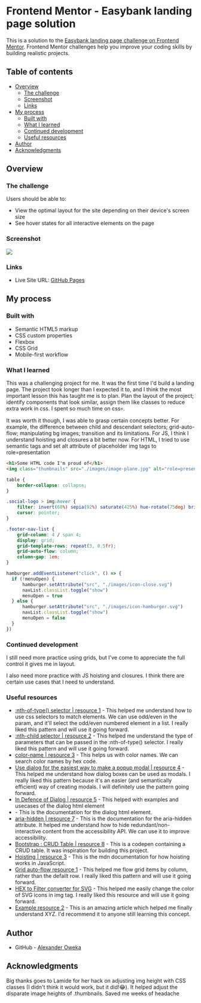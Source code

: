 # Frontend Mentor - Easybank landing page solution

This is a solution to the [Easybank landing page challenge on Frontend Mentor](https://www.frontendmentor.io/challenges/easybank-landing-page-WaUhkoDN). Frontend Mentor challenges help you improve your coding skills by building realistic projects. 

## Table of contents

- [Overview](#overview)
  - [The challenge](#the-challenge)
  - [Screenshot](#screenshot)
  - [Links](#links)
- [My process](#my-process)
  - [Built with](#built-with)
  - [What I learned](#what-i-learned)
  - [Continued development](#continued-development)
  - [Useful resources](#useful-resources)
- [Author](#author)
- [Acknowledgments](#acknowledgments)

## Overview

### The challenge

Users should be able to:

- View the optimal layout for the site depending on their device's screen size
- See hover states for all interactive elements on the page

### Screenshot

![](./design/Screenshot%20(webview)%202022-05-14%20120959.png)

### Links

- Live Site URL: [GitHub Pages](https://alexola-ng.github.io/Projects/easybank-landing-page-master/index.html)

## My process

### Built with

- Semantic HTML5 markup
- CSS custom properties
- Flexbox
- CSS Grid
- Mobile-first workflow

### What I learned

This was a challenging project for me. It was the first time I'd build a landing page. The project took longer than I expected it to, and I think the most important lesson this has taught me is to plan. Plan the layout of the project; identify components that look similar, assign them like classes to reduce extra work in css. I spent so much time on css💀.

It was worth it though, I was able to grasp certain concepts better. For example, the difference between child and descendant selectors; grid-auto-flow; manipulating bg images; transition and its limitations. For JS, I think I understand hoisting and closures a bit better now. For HTML, I tried to use semantic tags and set alt attribute of placeholder img tags to role=presentation


```html
<h1>Some HTML code I'm proud of</h1>
<img class="thumbnails" src="./images/image-plane.jpg" alt="role=presentation">
```
```css
table {
    border-collapse: collapse;
}

.social-logo > img:hover {
    filter: invert(68%) sepia(92%) saturate(425%) hue-rotate(75deg) brightness(89%) contrast(85%);
    cursor: pointer;
}

.footer-nav-list {
    grid-column: 4 / span 4;
    display: grid;
    grid-template-rows: repeat(3, 0.5fr);
    grid-auto-flow: column;
    column-gap: 1em;
}
```
```js
hamburger.addEventListener("click", () => { 
  if (!menuOpen) {
      hamburger.setAttribute("src", "./images/icon-close.svg")
      navList.classList.toggle("show")
      menuOpen = true
  } else {
      hamburger.setAttribute("src", "./images/icon-hamburger.svg")
      navList.classList.toggle("show")
      menuOpen = false
  }
})
```

### Continued development

I still need more practice using grids, but I've come to appreciate the full control it gives me in layout.

I also need more practice with JS hoisting and closures. I think there are certain use cases that I need to understand.

### Useful resources

- [:nth-of-type() selector | resource 1](https://developer.mozilla.org/en-US/docs/Web/CSS/:nth-of-type) - This helped me understand how to use css selectors to match elements. We can use odd/even in the param, and it'll select the odd/even numbered element in a list. I really liked this pattern and will use it going forward.
- [:nth-child selector | resource 2](https://developer.mozilla.org/en-US/docs/Web/CSS/:nth-child) - This helped me understand the type of parameters that can be passed in the :nth-of-type() selector. I really liked this pattern and will use it going forward.
- [color-name | resource 3](https://www.color-name.com/) - This helps us with color names. We can search color names by hex code.
- [Use dialog for the easiest way to make a popup modal | resource 4](https://www.youtube.com/watch?v=TAB_v6yBXIE) - This helped me understand how dialog boxes can be used as modals. I really liked this pattern because it's an easier (and semantically efficient) way of creating modals. I will definitely use the pattern going forward.
- [In Defence of Dialog | resource 5](https://whistlr.info/2021/in-defence-of-dialog/) - This helped with examples and usecases of the dialog html element
- [<dialog>: The Dialog element | resource 6](https://developer.mozilla.org/en-US/docs/Web/HTML/Element/dialog) - This is the documentation for the dialog html element.
- [aria-hidden | resource 7](https://developer.mozilla.org/en-US/docs/Web/Accessibility/ARIA/Attributes/aria-hidden) - This is the documentation for the aria-hidden attribute. It helped me understand how to hide redundant/non-interactive content from the accessibility API. We can use it to improve accessibility.
- [Bootstrap : CRUD Table | resource 8](https://codepen.io/zic72/pen/BayvgZo) - This is a codepen containing a CRUD table. It was inspiration for building this project.
- [Hoisting | resource 3](https://developer.mozilla.org/en-US/docs/Glossary/Hoisting) - This is the mdn documentation for how hoisting works in JavaScript.
- [Grid auto-flow resource 1](https://developer.mozilla.org/en-US/docs/Web/CSS/CSS_Grid_Layout/Auto-placement_in_CSS_Grid_Layout) - This helped me flow grid items by column, rather than the defailt row. I really liked this pattern and will use it going forward.
- [HEX to Filter converter for SVG](https://codepen.io/sosuke/pen/Pjoqqp) - This helped me easily change the color of SVG icons in img tag. I really liked this resource and will use it going forward.
- [Example resource 2](https://www.example.com) - This is an amazing article which helped me finally understand XYZ. I'd recommend it to anyone still learning this concept.

## Author

- GitHub - [Alexander Oweka](https://www.github.com/AlexOla-NG)

## Acknowledgments

Big thanks goes to Lamide for her hack on adjusting img height with CSS classes (I didn't think it would work, but it did!😂). It helped adjust the disparate image heights of .thumbnails. Saved me weeks of headache